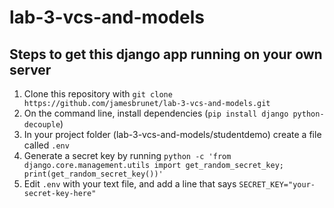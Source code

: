 # lab-3-vcs-and-models

## Steps to get this django app running on your own server

1) Clone this repository with `git clone https://github.com/jamesbrunet/lab-3-vcs-and-models.git`
2) On the command line, install dependencies (`pip install django python-decouple`)
4) In your project folder (lab-3-vcs-and-models/studentdemo) create a file called `.env`
5) Generate a secret key by running `python -c 'from django.core.management.utils import get_random_secret_key; print(get_random_secret_key())'`
6) Edit `.env` with your text file, and add a line that says `SECRET_KEY="your-secret-key-here"`
